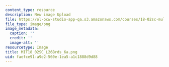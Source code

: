 ```yaml
---
content_type: resource
description: New image Upload
file: https://ol-ocw-studio-app-qa.s3.amazonaws.com/courses/18-02sc-multivariable-calculus-fall-2010/faefce91a9e2560e1ea5a1c1888d9d88_MIT18_02SC_L26Brds_6a.png
file_type: image/png
image_metadata:
  caption: ''
  credit: ''
  image-alt: ''
resourcetype: Image
title: MIT18_02SC_L26Brds_6a.png
uid: faefce91-a9e2-560e-1ea5-a1c1888d9d88
---
```

